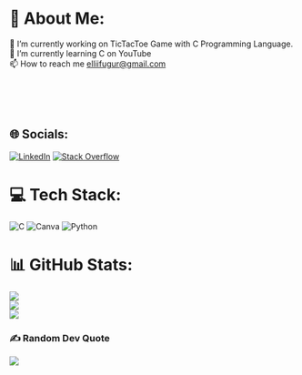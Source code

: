 # 💫 About Me:
🔭 I’m currently working on TicTacToe Game with C Programming Language.<br>🌱 I’m currently learning C on YouTube<br>📫 How to reach me elliifugur@gmail.com<br><br><br><br><br>


## 🌐 Socials:
[![LinkedIn](https://img.shields.io/badge/LinkedIn-%230077B5.svg?logo=linkedin&logoColor=white)](https://linkedin.com/in/elif-uğur-411312323/) [![Stack Overflow](https://img.shields.io/badge/-Stackoverflow-FE7A16?logo=stack-overflow&logoColor=white)](https://stackoverflow.com/users/26911241) 

# 💻 Tech Stack:
![C](https://img.shields.io/badge/c-%2300599C.svg?style=for-the-badge&logo=c&logoColor=white) ![Canva](https://img.shields.io/badge/Canva-%2300C4CC.svg?style=for-the-badge&logo=Canva&logoColor=white) ![Python](https://img.shields.io/badge/python-3670A0?style=for-the-badge&logo=python&logoColor=ffdd54)
# 📊 GitHub Stats:
![](https://github-readme-stats.vercel.app/api?username=elif-ugur&theme=tokyonight&hide_border=false&include_all_commits=false&count_private=false)<br/>
![](https://github-readme-streak-stats.herokuapp.com/?user=elif-ugur&theme=tokyonight&hide_border=false)<br/>
![](https://github-readme-stats.vercel.app/api/top-langs/?username=elif-ugur&theme=tokyonight&hide_border=false&include_all_commits=false&count_private=false&layout=compact)

### ✍ Random Dev Quote
![](https://quotes-github-readme.vercel.app/api?type=horizontal&theme=tokyonight)

<!-- Proudly created with GPRM ( https://gprm.itsvg.in ) -->
